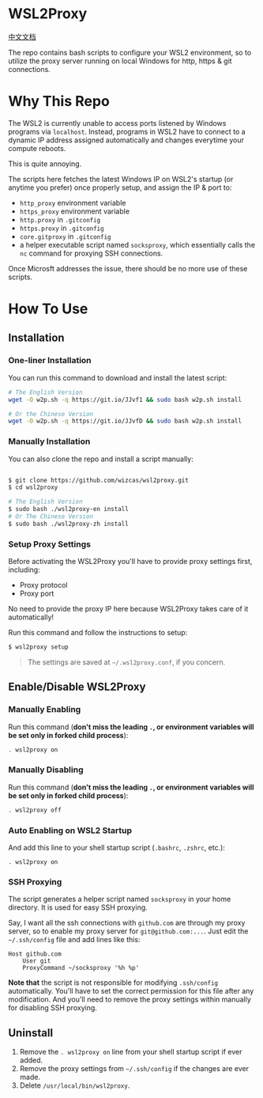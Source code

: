 # WSL2Proxy

[中文文档](README-zh.md)

The repo contains bash scripts to configure your WSL2 environment,
so to utilize the proxy server running on local Windows for http, https & git
connections.

# Why This Repo

The WSL2 is currently unable to access ports listened by Windows programs via
`localhost`. Instead, programs in WSL2 have to connect to a dynamic IP address
assigned automatically and changes everytime your compute reboots.

This is quite annoying.

The scripts here fetches the latest Windows IP on WSL2's startup (or anytime you
prefer) once properly setup, and assign the IP & port to:

-   `http_proxy` environment variable
-   `https_proxy` environment variable
-   `http.proxy` in `.gitconfig`
-   `https.proxy` in `.gitconfig`
-   `core.gitproxy` in `.gitconfig`
-   a helper executable script named `socksproxy`, which essentially calls the `nc`
    command for proxying SSH connections.

Once Microsft addresses the issue, there should be no more use of these scripts.

# How To Use

## Installation

### One-liner Installation

You can run this command to download and install the latest script:

```bash
# The English Version
wget -O w2p.sh -q https://git.io/JJvf1 && sudo bash w2p.sh install

# Or the Chinese Version
wget -O w2p.sh -q https://git.io/JJvfD && sudo bash w2p.sh install
```

### Manually Installation

You can also clone the repo and install a script manually:

```bash

$ git clone https://github.com/wizcas/wsl2proxy.git
$ cd wsl2proxy

# The English Version
$ sudo bash ./wsl2proxy-en install
# Or The Chinese Version
$ sudo bash ./wsl2proxy-zh install

```

### Setup Proxy Settings

Before activating the WSL2Proxy you'll have to provide proxy settings first,
including:

-   Proxy protocol
-   Proxy port

No need to provide the proxy IP here because WSL2Proxy takes care of it automatically!

Run this command and follow the instructions to setup:

```bash
$ wsl2proxy setup
```

> The settings are saved at `~/.wsl2proxy.conf`, if you concern.

## Enable/Disable WSL2Proxy

### Manually Enabling

Run this command (**don't miss the leading `.`, or environment variables will be set only in forked child process**):

```bash
. wsl2proxy on
```

### Manually Disabling

Run this command (**don't miss the leading `.`, or environment variables will be set only in forked child process**):

```bash
. wsl2proxy off
```

### Auto Enabling on WSL2 Startup

And add this line to your shell startup script (`.bashrc`, `.zshrc`, etc.):

```
. wsl2proxy on
```

### SSH Proxying

The script generates a helper script named `socksproxy` in your home directory. It is used
for easy SSH proxying.

Say, I want all the ssh connections with `github.com` are through my proxy server,
so to enable my proxy server for `git@github.com:...`.
Just edit the `~/.ssh/config` file and add lines like this:

```
Host github.com
    User git
    ProxyCommand ~/socksproxy '%h %p'
```

**Note that** the script is not responsible for modifying `.ssh/config` automatically. You'll
have to set the correct permission for this file after any modification. And you'll need to remove
the proxy settings within manually for disabling SSH proxying.

## Uninstall

1. Remove the `. wsl2proxy on` line from your shell startup script if ever added.
2. Remove the proxy settings from `~/.ssh/config` if the changes are ever made.
3. Delete `/usr/local/bin/wsl2proxy`.
